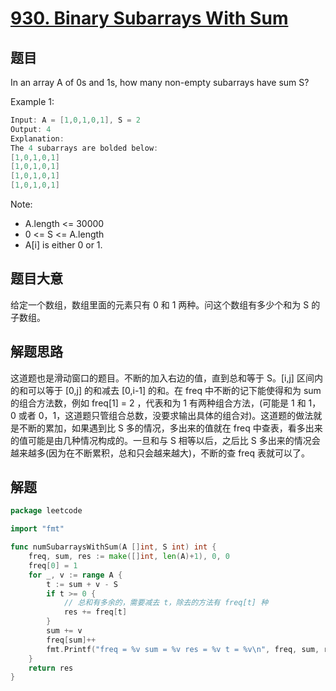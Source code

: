 # [930. Binary Subarrays With Sum](https://leetcode.com/problems/binary-subarrays-with-sum/)

## 题目

In an array A of 0s and 1s, how many non-empty subarrays have sum S?



Example 1:

```c
Input: A = [1,0,1,0,1], S = 2
Output: 4
Explanation: 
The 4 subarrays are bolded below:
[1,0,1,0,1]
[1,0,1,0,1]
[1,0,1,0,1]
[1,0,1,0,1]
```


Note:

- A.length <= 30000
- 0 <= S <= A.length
- A[i] is either 0 or 1.


## 题目大意

给定一个数组，数组里面的元素只有 0 和 1 两种。问这个数组有多少个和为 S 的子数组。

## 解题思路

这道题也是滑动窗口的题目。不断的加入右边的值，直到总和等于 S。[i,j] 区间内的和可以等于 [0,j] 的和减去 [0,i-1] 的和。在 freq 中不断的记下能使得和为 sum 的组合方法数，例如 freq[1] = 2 ，代表和为 1 有两种组合方法，(可能是 1 和 1，0 或者 0，1，这道题只管组合总数，没要求输出具体的组合对)。这道题的做法就是不断的累加，如果遇到比 S 多的情况，多出来的值就在 freq 中查表，看多出来的值可能是由几种情况构成的。一旦和与 S 相等以后，之后比 S 多出来的情况会越来越多(因为在不断累积，总和只会越来越大)，不断的查 freq 表就可以了。


## 解题

```go
package leetcode

import "fmt"

func numSubarraysWithSum(A []int, S int) int {
	freq, sum, res := make([]int, len(A)+1), 0, 0
	freq[0] = 1
	for _, v := range A {
		t := sum + v - S
		if t >= 0 {
			// 总和有多余的，需要减去 t，除去的方法有 freq[t] 种
			res += freq[t]
		}
		sum += v
		freq[sum]++
		fmt.Printf("freq = %v sum = %v res = %v t = %v\n", freq, sum, res, t)
	}
	return res
}


```